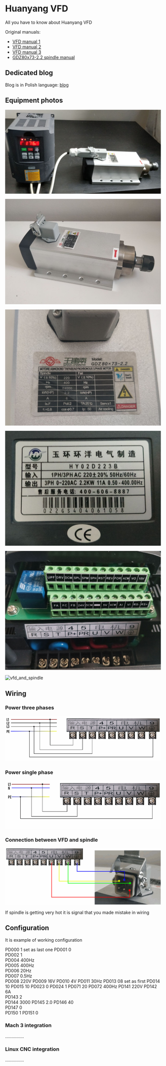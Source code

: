 # Huanyang VFD
All you have to know about Huanyang VFD

Original manuals:
* [VFD manual 1](https://github.com/RobertOlechowski/Huanyang_VFD/blob/master/Documentations/pdf/HY_Series_Inverter_20100627.pdf)
* [VFD manual 2](https://github.com/RobertOlechowski/Huanyang_VFD/blob/master/Documentations/pdf/Huanyang_English_Manual-c.pdf)
* [VFD manual 3](https://github.com/RobertOlechowski/Huanyang_VFD/blob/master/Documentations/pdf/VFD.pdf)
* [GDZ80x73-2.2 spindle manual](https://github.com/RobertOlechowski/Huanyang_VFD/blob/master/Documentations/pdf/GDZ80X73-2.2_2.pdf)


## Dedicated blog
Blog is in Polish language: [blog](https://blog.robertolechowski.com/HUANYANG-podlaczenie/)

## Equipment photos
![vfd_and_spindle](https://github.com/RobertOlechowski/Huanyang_VFD/blob/master/Documentations/photos/vfd_and_spindle.jpg?raw=true)

![vfd_and_spindle](https://github.com/RobertOlechowski/Huanyang_VFD/blob/master/Documentations/photos/Spindle_1.jpg?raw=true)

![vfd_and_spindle](https://github.com/RobertOlechowski/Huanyang_VFD/blob/master/Documentations/photos/Spindle_4.jpg?raw=true)

![vfd_and_spindle](https://github.com/RobertOlechowski/Huanyang_VFD/blob/master/Documentations/photos/vfd_2.jpg?raw=true)

![vfd_and_spindle](https://github.com/RobertOlechowski/Huanyang_VFD/blob/master/Documentations/photos/vfd_3.jpg?raw=true)

![vfd_and_spindle](https://github.com/RobertOlechowski/Huanyang_VFD/blob/master/Documentations/photos/vfd_connections_2.jpg?raw=true)

## Wiring
### Power three phases
![Three phases](https://github.com/RobertOlechowski/Huanyang_VFD/blob/master/Documentations/diagrams/3p.png?raw=true)

### Power single phase
![Single Phase](https://github.com/RobertOlechowski/Huanyang_VFD/blob/master/Documentations/diagrams/1p.png?raw=true)

### Connection between VFD and spindle
![Single Phase](https://github.com/RobertOlechowski/Huanyang_VFD/blob/master/Documentations/diagrams/diagram_spindle.png?raw=true)

If spindle is getting very hot it is signal that you made mistake in wiring 

## Configuration
It is example of working configuration

PD000 	1 	set as last one
PD001 	0 	
PD002 	1 	
PD004 	400Hz 	
PD005 	400Hz 	
PD006 	20Hz 	
PD007 	0.5Hz 	
PD008 	220V 
PD009 	16V 
PD010 	4V 
PD011 	30Hz 
PD013 	08 	set as first
PD014 	10 
PD015 	10 
PD023 	0 
PD024 	1 
PD071 	20 
PD072 	400Hz 
PD141 	220V 
PD142 	6A 	
PD143 	2 	
PD144 	3000 
PD145 	2.0 
PD146 	40 	
PD147 	0 	
PD150 	1 
PD151 	0 	


### Mach 3 integration
...............

### Linux CNC integration
...............
